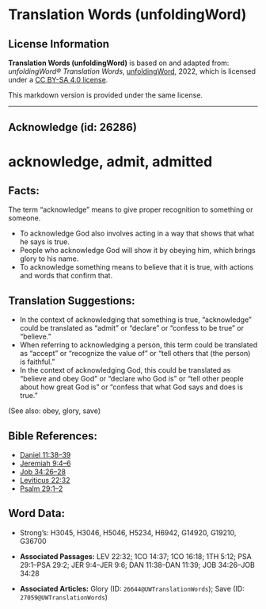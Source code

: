 # Translation Words (unfoldingWord)

## License Information

**Translation Words (unfoldingWord)** is based on and adapted from: _unfoldingWord® Translation Words_, [unfoldingWord](https://unfoldingword.org/utw), 2022, which is licensed under a [CC BY-SA 4.0 license](https://creativecommons.org/licenses/by-sa/4.0/legalcode.en).

This markdown version is provided under the same license.



--------------------------------

## Acknowledge (id: 26286)

acknowledge, admit, admitted
============================

Facts:
------

The term “acknowledge” means to give proper recognition to something or someone.

* To acknowledge God also involves acting in a way that shows that what he says is true.
* People who acknowledge God will show it by obeying him, which brings glory to his name.
* To acknowledge something means to believe that it is true, with actions and words that confirm that.

Translation Suggestions:
------------------------

* In the context of acknowledging that something is true, “acknowledge” could be translated as “admit” or “declare” or “confess to be true” or “believe.”
* When referring to acknowledging a person, this term could be translated as “accept” or “recognize the value of” or “tell others that (the person) is faithful.”
* In the context of acknowledging God, this could be translated as “believe and obey God” or “declare who God is” or “tell other people about how great God is” or “confess that what God says and does is true.”

(See also: obey, glory, save)

Bible References:
-----------------

* [Daniel 11:38–39](https://ref.ly/Dan11:38-Dan11:39)
* [Jeremiah 9:4–6](https://ref.ly/Jer9:4-Jer9:6)
* [Job 34:26–28](https://ref.ly/Job34:26-Job34:28)
* [Leviticus 22:32](https://ref.ly/Lev22:32)
* [Psalm 29:1–2](https://ref.ly/Ps29:1-Ps29:2)

Word Data:
----------

* Strong’s: H3045, H3046, H5046, H5234, H6942, G14920, G19210, G36700

* **Associated Passages:** LEV 22:32; 1CO 14:37; 1CO 16:18; 1TH 5:12; PSA 29:1–PSA 29:2; JER 9:4–JER 9:6; DAN 11:38–DAN 11:39; JOB 34:26–JOB 34:28
* **Associated Articles:** Glory (ID: `26644@UWTranslationWords`); Save (ID: `27059@UWTranslationWords`)

